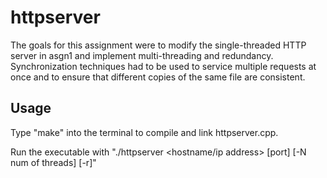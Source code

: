 # httpserver
The goals for this assignment were to modify the single-threaded HTTP server in asgn1 and implement multi-threading and redundancy. 
Synchronization techniques had to be used to service multiple requests at once and to ensure that different copies of the same file are consistent.

## Usage

Type "make" into the terminal to compile and link httpserver.cpp.

Run the executable with "./httpserver <hostname/ip address> [port] [-N num of threads] [-r]"
